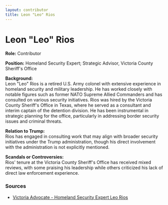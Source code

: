 ```yaml
---
layout: contributor  
title: Leon "Leo" Rios
---
```


# Leon "Leo" Rios

**Role:** Contributor

**Position:** Homeland Security Expert; Strategic Advisor, Victoria County Sheriff's Office

**Background:**  
Leon "Leo" Rios is a retired U.S. Army colonel with extensive experience in homeland security and military leadership. He has worked closely with notable figures such as former NATO Supreme Allied Commanders and has consulted on various security initiatives. Rios was hired by the Victoria County Sheriff's Office in Texas, where he served as a consultant and interim captain of the detention division. He has been instrumental in strategic planning for the office, particularly in addressing border security issues and criminal threats.

**Relation to Trump:**  
Rios has engaged in consulting work that may align with broader security initiatives under the Trump administration, though his direct involvement with the administration is not explicitly mentioned.

**Scandals or Controversies:**  
Rios' tenure at the Victoria County Sheriff's Office has received mixed reviews, with some praising his leadership while others criticized his lack of direct law enforcement experience.

### Sources
- [Victoria Advocate - Homeland Security Expert Leo Rios](https://www.victoriaadvocate.com/news/business/homeland-security-expert-provides-sheriffs-office-leadership/article_900030d8-2900-5ea5-bc59-8724966fca18.html)
